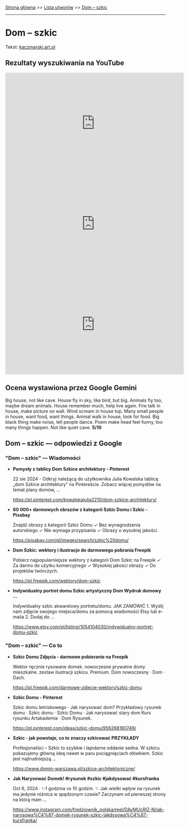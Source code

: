 [Strona główna](../index.md) >> [Lista utworów](../list.md) >> [Dom – szkic](126.md)

---

# Dom – szkic

Tekst: [kaczmarski.art.pl](https://www.kaczmarski.art.pl/tworczosc/wiersze/dom-szkic/)

## Rezultaty wyszukiwania na YouTube

<iframe width="560" height="315" src="https://www.youtube.com/embed/v4y1f8QkfLc?si=IdontcarewhotheIRSsendsImnotpayingtaxes" title="YouTube video player" frameborder="0" allow="accelerometer; autoplay; clipboard-write; encrypted-media; gyroscope; picture-in-picture; web-share" referrerpolicy="strict-origin-when-cross-origin" allowfullscreen></iframe>

<iframe width="560" height="315" src="https://www.youtube.com/embed/-YGS9vhmFS0?si=IdontcarewhotheIRSsendsImnotpayingtaxes" title="YouTube video player" frameborder="0" allow="accelerometer; autoplay; clipboard-write; encrypted-media; gyroscope; picture-in-picture; web-share" referrerpolicy="strict-origin-when-cross-origin" allowfullscreen></iframe>

<iframe width="560" height="315" src="https://www.youtube.com/embed/FClmdsXUGvQ?si=IdontcarewhotheIRSsendsImnotpayingtaxes" title="YouTube video player" frameborder="0" allow="accelerometer; autoplay; clipboard-write; encrypted-media; gyroscope; picture-in-picture; web-share" referrerpolicy="strict-origin-when-cross-origin" allowfullscreen></iframe>

## Ocena wystawiona przez Google Gemini

Big house, not like cave. House fly in sky, like bird, but big. Animals fly too, maybe dream animals. House remember much, help live again. Fire talk in house, make picture on wall. Wind scream in house top. Many small people in house, want food, want things. Animal walk in house, look for food. Big black thing make noise, tell people dance. Poem make head feel funny, too many things happen. Not like quiet cave. **5/10**


## Dom – szkic — odpowiedzi z Google

### "Dom – szkic" — Wiadomości

- **Pomysły z tablicy Dom Szkice architektury - Pinterest**

    22 sie 2024 - Odkryj należącą do użytkownika Julia Kowalska tablicę „dom Szkice architektury” na Pintereście. Zobacz więcej pomysłów na temat plany domów, ... 

   <https://pl.pinterest.com/kowalskajulia2210/dom-szkice-architektury/>
- **60 000+ darmowych obrazów z kategorii Szkic Domu i Szkic - Pixabay**

    Znajdź obrazy z kategorii Szkic Domu ✓ Bez wynagrodzenia autorskiego ✓ Nie wymaga przypisania ✓ Obrazy o wysokiej jakości. 

   <https://pixabay.com/pl/images/search/szkic%20domu/>
- **Dom Szkic: wektory i ilustracje do darmowego pobrania  Freepik**

    Pobierz najpopularniejsze wektory z kategorii Dom Szkic na Freepik ✓ Za darmo do użytku komercyjnego ✓ Wysokiej jakości obrazy ✓ Do projektów twórczych. 

   <https://pl.freepik.com/wektory/dom-szkic>
- **Indywidualny portret domu Szkic artystyczny Dom Wydruk domowy ...**

    Indywidualny szkic akwarelowy portretu/domu. JAK ZAMÓWIĆ 1. Wyślij nam zdjęcie swojego miejsca/domu za pomocą wiadomości Etsy lub e-maila 2. Dodaj do ... 

   <https://www.etsy.com/pl/listing/1054104030/indywidualny-portret-domu-szkic>

### "Dom – szkic" — Co to

- **Szkic Domu Zdjęcia - darmowe pobieranie na Freepik**

    Wektor ręcznie rysowane domek. nowoczesne prywatne domy mieszkalne. zestaw ilustracji szkicu. Premium. Dom nowoczesny · Dom · Dach. 

   <https://pl.freepik.com/darmowe-zdjecie-wektory/szkic-domu>
- **Szkic Domu - Pinterest**

    Szkic domu letniskowego · Jak narysować dom? Przykładowy rysunek domu · Szkic domu · Szkic Domu · Jak narysować stary dom  Kurs rysunku Artakademia · Dom Rysunek. 

   <https://pl.pinterest.com/ideas/szkic-domu/956268180749/>
- **Szkic - jak powstaje, co to znaczy szkicować PRZYKŁADY**

    Profesjonaliści – Szkic to szybkie i lapidarne oddanie sedna. W szkicu pokazujemy główną ideę nawet w paru pociągnięciach ołówkiem. Szkic jest najtrudniejszą ... 

   <https://www.domin-warszawa.pl/szkice-architektoniczne/>
- **Jak Narysować Domek! #rysunek #szkic #jakdysować #kursfranka**

    Oct 6, 2024  ·  ✨1 godzina vs 10 godzin. ✨ Jak wielki wpływ na rysunek ma jedynie różnica w spędzonym czasie? Zaczynam od pierwszej strony na którą mam ... 

   <https://www.instagram.com/fredziownik_polska/reel/DAyMUcRIZ-N/jak-narysowa%C4%87-domek-rysunek-szkic-jakdysowa%C4%87-kursfranka/>

